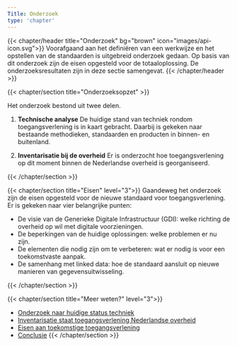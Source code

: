 ```yaml
---
Title: Onderzoek
type: 'chapter'
---
```


{{< chapter/header title="Onderzoek" bg="brown" icon="images/api-icon.svg">}}
Voorafgaand aan het definiëren van een werkwijze en het opstellen van de standaarden is uitgebreid onderzoek gedaan. Op basis van dit onderzoek zijn de eisen opgesteld voor de totaaloplossing. De onderzoeksresultaten zijn in deze sectie samengevat.
{{< /chapter/header >}}

{{< chapter/section title="Onderzoeksopzet" >}}

Het onderzoek bestond uit twee delen.

1.	**Technische analyse**
De huidige stand van techniek rondom toegangsverlening is in kaart gebracht. Daarbij is gekeken naar bestaande methodieken, standaarden en producten in binnen- en buitenland.

2. **Inventarisatie bij de overheid**
Er is onderzocht hoe toegangsverlening op dit moment binnen de Nederlandse overheid is georganiseerd.

{{< /chapter/section >}}

{{< chapter/section title="Eisen" level="3">}}
Gaandeweg het onderzoek zijn de eisen opgesteld voor de nieuwe standaard voor toegangsverlening. Er is gekeken naar vier belangrijke punten:

- De visie van de Generieke Digitale Infrastructuur (GDI): welke richting de overheid op wil met digitale voorzieningen.
- De beperkingen van de huidige oplossingen: welke problemen er nu zijn.
- De elementen die nodig zijn om te verbeteren: wat er nodig is voor een toekomstvaste aanpak.
- De samenhang met linked data: hoe de standaard aansluit op nieuwe manieren van gegevensuitwisseling.

{{< /chapter/section >}}

{{< chapter/section title="Meer weten?" level="3">}}

- [Onderzoek naar huidige status techniek](status_techniek)
- [Inventarisatie staat toegangsverlening Nederlandse overheid](status_nl_overheid)
- [Eisen aan toekomstige toegangsverlening](eisen_aan_de_oplossing)
- [Conclusie](conclusie)
{{< /chapter/section >}}

